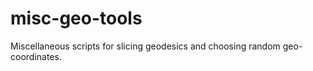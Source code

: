 misc-geo-tools
==============

Miscellaneous scripts for slicing geodesics and choosing random geo-coordinates.
